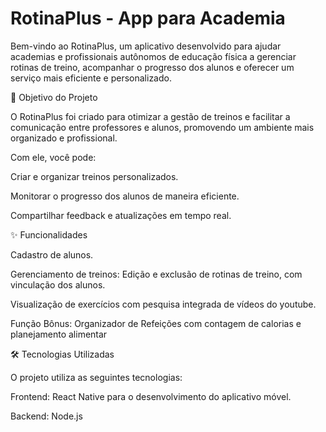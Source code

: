# RotinaPlus - App para Academia

Bem-vindo ao RotinaPlus, um aplicativo desenvolvido para ajudar academias e profissionais autônomos de educação física a gerenciar rotinas de treino, acompanhar o progresso dos alunos e oferecer um serviço mais eficiente e personalizado.

🎯 Objetivo do Projeto

O RotinaPlus foi criado para otimizar a gestão de treinos e facilitar a comunicação entre professores e alunos, promovendo um ambiente mais organizado e profissional. 

Com ele, você pode:

Criar e organizar treinos personalizados.

Monitorar o progresso dos alunos de maneira eficiente.

Compartilhar feedback e atualizações em tempo real.

✨ Funcionalidades

Cadastro de alunos.

Gerenciamento de treinos: Edição e exclusão de rotinas de treino, com vinculação dos alunos.

Visualização de exercícios com pesquisa integrada de vídeos do youtube.

Função Bônus: Organizador de Refeições com contagem de calorias e planejamento alimentar

🛠️ Tecnologias Utilizadas

O projeto utiliza as seguintes tecnologias:

Frontend: React Native para o desenvolvimento do aplicativo móvel.

Backend: Node.js
